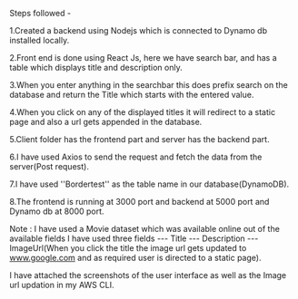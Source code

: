 Steps followed -

1.Created a backend using Nodejs which is connected to Dynamo db installed locally.

2.Front end is done using React Js, here we have search bar, and has a table which displays title and description only.

3.When you enter anything in the searchbar this does prefix search on the database and return the Title which starts with the entered value.

4.When you click on any of the displayed titles it will redirect to a static page and also a url gets appended in the database.

5.Client folder has the frontend part and server has the backend part.

6.I have used Axios to send the request and fetch the data from the server(Post request).

7.I have used ''Bordertest'' as the table name in our database(DynamoDB).

8.The frontend is running at 3000 port and backend at 5000 port and Dynamo db at 8000 port.


Note : I have used a Movie dataset which was available online out of the available fields I have used three fields
  --- Title
  --- Description
  --- ImageUrl(When you click the title the image url gets updated to www.google.com and as required user is directed to a static page).

I have attached the screenshots of the user interface as well as the Image url updation in my AWS CLI.
